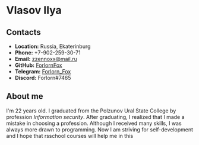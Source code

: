 # Vlasov Ilya

## Contacts
* **Location:** Russia, Ekaterinburg
* **Phone:** +7-902-259-30-71
* **Email:** zzennoxx@mail.ru
* **GitHub:** [ForlornFox](https://github.com/ForlornFox)
* **Telegram:** [Forlorn_Fox](https://t.me/Forlorn_Fox)
* **Discord:** Forlorn#7465

## About me
I'm 22 years old. I graduated from the Polzunov Ural State College by profession _Information security_. After graduating, I realized that I made a mistake in choosing a profession. Although I received many skills, I was always more drawn to programming.
Now I am striving for self-development and I hope that rsschool courses will help me in this
